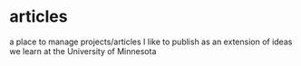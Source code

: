 # articles
a place to manage projects/articles I like to publish as an extension of ideas we learn at the University of Minnesota
